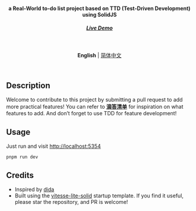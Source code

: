 <h4 align='center'>
<b>a Real-World to-do list project based on TTD (Test-Driven Development) using SolidJS</b>
</h4>

<h5 align='center'>
<a href="https://solidida.vercel.app/" target="_blank">Live Demo</a>
</h5>

<br>

<p align='center'>
<b>English</b> | <a href="https://github.com/Nauxscript/solidida/blob/main/README.zh-CN.md">简体中文</a>
</p>

<br>

## Description

Welcome to contribute to this project by submitting a pull request to add more practical features! You can refer to **[滴答清单](https://www.dida365.com/webapp/)** for inspiration on what features to add. And don’t forget to use TDD for feature development!

## Usage

Just run and visit [http://localhost:5354](http://localhost:5354)

```
pnpm run dev
```

## Credits

- Inspired by [dida](https://github.com/cuixueshe/dida)
- Built using the [vitesse-lite-solid](https://github.com/Nauxscript/vitesse-lite-solid) startup template. If you find it useful, please star the repository, and PR is welcome!